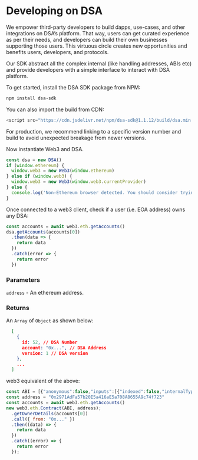 # Developing on DSA
We empower third-party developers to build dapps, use-cases, and other integrations on DSA’s platform. That way, users can get curated experience as per their needs, and developers can build their own businesses supporting those users. This virtuous circle creates new opportunities and benefits users, developers, and protocols.

Our SDK abstract all the complex internal (like handling addresses, ABIs etc) and provide developers with a simple interface to interact with DSA platform.

To get started, install the DSA SDK package from NPM:

```bash
npm install dsa-sdk
```

You can also import the build from CDN:

```js
<script src="https://cdn.jsdelivr.net/npm/dsa-sdk@1.1.12/build/dsa.min.js"></script>
```

For production, we recommend linking to a specific version number and build to avoid unexpected breakage from newer versions.

Now instantiate Web3 and DSA.

```js
const dsa = new DSA()
if (window.ethereum) {
  window.web3 = new Web3(window.ethereum)
} else if (window.web3) {
  window.web3 = new Web3(window.web3.currentProvider)
} else {
  console.log('Non-Ethereum browser detected. You should consider trying MetaMask!')
}
```

Once connected to a web3 client, check if a user (i.e. EOA address) owns any DSA:

```js
const accounts = await web3.eth.getAccounts()
dsa.getAccounts(accounts[0])
  .then(data => {
    return data
  })
  .catch(error => {
    return error
  })
```

### Parameters
`address` - An ethereum address.

### Returns
An `Array` of `Object` as shown below:

```json
  [
    {
      id: 52, // DSA Number
      account: "0x...", // DSA Address
      version: 1 // DSA version
    },
    ...
  ]
```

web3 equivalent of the above:
```js
const ABI = [{"anonymous":false,"inputs":[{"indexed":false,"internalType":"address","name":"sender","type":"address"},{"indexed":true,"internalType":"address","name":"owner","type":"address"},{"indexed":true,"internalType":"address","name":"account","type":"address"},{"indexed":true,"internalType":"address","name":"origin","type":"address"}],"name":"LogAccountCreated","type":"event"},{"anonymous":false,"inputs":[{"indexed":true,"internalType":"address","name":"_newAccount","type":"address"},{"indexed":true,"internalType":"address","name":"_connectors","type":"address"},{"indexed":true,"internalType":"address","name":"_check","type":"address"}],"name":"LogNewAccount","type":"event"},{"anonymous":false,"inputs":[{"indexed":true,"internalType":"uint256","name":"accountVersion","type":"uint256"},{"indexed":true,"internalType":"address","name":"check","type":"address"}],"name":"LogNewCheck","type":"event"},{"anonymous":false,"inputs":[{"indexed":true,"internalType":"address","name":"master","type":"address"}],"name":"LogNewMaster","type":"event"},{"anonymous":false,"inputs":[{"indexed":true,"internalType":"address","name":"master","type":"address"}],"name":"LogUpdateMaster","type":"event"},{"inputs":[{"internalType":"uint256","name":"","type":"uint256"}],"name":"account","outputs":[{"internalType":"address","name":"","type":"address"}],"stateMutability":"view","type":"function"},{"inputs":[{"internalType":"address","name":"_newAccount","type":"address"},{"internalType":"address","name":"_connectors","type":"address"},{"internalType":"address","name":"_check","type":"address"}],"name":"addNewAccount","outputs":[],"stateMutability":"nonpayable","type":"function"},{"inputs":[{"internalType":"address","name":"_owner","type":"address"},{"internalType":"uint256","name":"accountVersion","type":"uint256"},{"internalType":"address","name":"_origin","type":"address"}],"name":"build","outputs":[{"internalType":"address","name":"_account","type":"address"}],"stateMutability":"nonpayable","type":"function"},{"inputs":[{"internalType":"address","name":"_owner","type":"address"},{"internalType":"uint256","name":"accountVersion","type":"uint256"},{"internalType":"address[]","name":"_targets","type":"address[]"},{"internalType":"bytes[]","name":"_datas","type":"bytes[]"},{"internalType":"address","name":"_origin","type":"address"}],"name":"buildWithCast","outputs":[{"internalType":"address","name":"_account","type":"address"}],"stateMutability":"payable","type":"function"},{"inputs":[{"internalType":"uint256","name":"accountVersion","type":"uint256"},{"internalType":"address","name":"_newCheck","type":"address"}],"name":"changeCheck","outputs":[],"stateMutability":"nonpayable","type":"function"},{"inputs":[{"internalType":"address","name":"_newMaster","type":"address"}],"name":"changeMaster","outputs":[],"stateMutability":"nonpayable","type":"function"},{"inputs":[{"internalType":"uint256","name":"","type":"uint256"}],"name":"check","outputs":[{"internalType":"address","name":"","type":"address"}],"stateMutability":"view","type":"function"},{"inputs":[{"internalType":"uint256","name":"","type":"uint256"}],"name":"connectors","outputs":[{"internalType":"address","name":"","type":"address"}],"stateMutability":"view","type":"function"},{"inputs":[{"internalType":"uint256","name":"version","type":"uint256"},{"internalType":"address","name":"query","type":"address"}],"name":"isClone","outputs":[{"internalType":"bool","name":"result","type":"bool"}],"stateMutability":"view","type":"function"},{"inputs":[],"name":"list","outputs":[{"internalType":"address","name":"","type":"address"}],"stateMutability":"view","type":"function"},{"inputs":[],"name":"master","outputs":[{"internalType":"address","name":"","type":"address"}],"stateMutability":"view","type":"function"},{"inputs":[{"internalType":"address","name":"_master","type":"address"},{"internalType":"address","name":"_list","type":"address"},{"internalType":"address","name":"_account","type":"address"},{"internalType":"address","name":"_connectors","type":"address"}],"name":"setBasics","outputs":[],"stateMutability":"nonpayable","type":"function"},{"inputs":[],"name":"updateMaster","outputs":[],"stateMutability":"nonpayable","type":"function"},{"inputs":[],"name":"versionCount","outputs":[{"internalType":"uint256","name":"","type":"uint256"}],"stateMutability":"view","type":"function"}]
const address = "0x2971AdFa57b20E5a416aE5a708A8655A9c74f723"
const accounts = await web3.eth.getAccounts()
new web3.eth.Contract(ABI, address);
  .getOwnerDetails(accounts[0])
  .call({ from: "0x..." })
  .then((data) => {
    return data
  })
  .catch((error) => {
    return error
  });
```